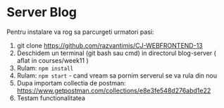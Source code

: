 # Server Blog

Pentru instalare va rog sa parcurgeti urmatori pasi:

1. git clone https://github.com/razvantimis/CJ-WEBFRONTEND-13
2. Deschidem un terminal (git bash sau cmd) in directorul blog-server ( aflat in courses/week11 )
3. Rulam: `npm install`
4. Rulam: `npm start` - cand vream sa pornim serverul se va rula din nou
5. Dupa importam collectia de postman: https://www.getpostman.com/collections/e8e3fe548d276abd1e22
6. Testam functionalitatea
